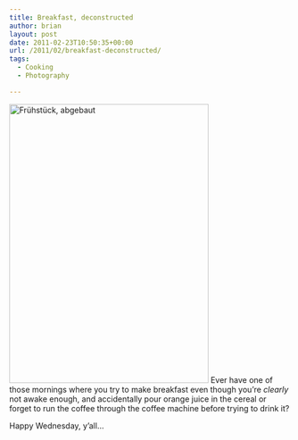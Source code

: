 ```yaml
---
title: Breakfast, deconstructed
author: brian
layout: post
date: 2011-02-23T10:50:35+00:00
url: /2011/02/breakfast-deconstructed/
tags:
  - Cooking
  - Photography

---
```

[<img class="alignright" src="http://farm6.static.flickr.com/5059/5470881606_7ecbf643fd.jpg" alt="Frühstück, abgebaut" width="357" height="500" />][1] Ever have one of those mornings where you try to make breakfast even though you&#8217;re _clearly_ not awake enough, and accidentally pour orange juice in the cereal or forget to run the coffee through the coffee machine before trying to drink it?

Happy Wednesday, y&#8217;all&#8230;

 [1]: http://www.flickr.com/photos/bht/5470881606/ "Frühstück, abgebaut by bht, on Flickr"